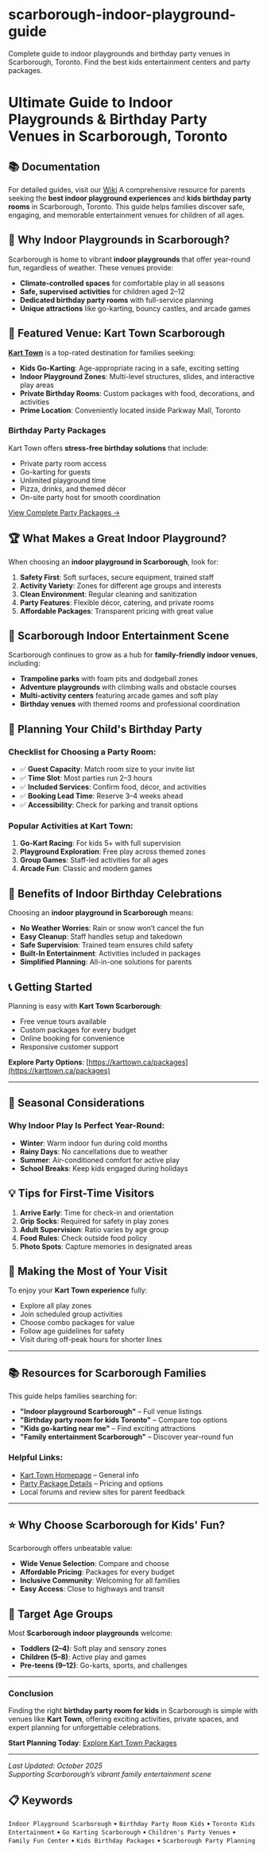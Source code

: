 # scarborough-indoor-playground-guide
Complete guide to indoor playgrounds and birthday party venues in Scarborough, Toronto. Find the best kids entertainment centers and party packages.
# Ultimate Guide to Indoor Playgrounds & Birthday Party Venues in Scarborough, Toronto
## 📚 Documentation

For detailed guides, visit our [Wiki](https://github.com/u5209642811-ctrl/scarborough-indoor-playground-guide/wiki)
A comprehensive resource for parents seeking the **best indoor playground experiences** and **kids birthday party rooms** in Scarborough, Toronto. This guide helps families discover safe, engaging, and memorable entertainment venues for children of all ages.
## 🎯 Why Indoor Playgrounds in Scarborough?

Scarborough is home to vibrant **indoor playgrounds** that offer year-round fun, regardless of weather. These venues provide:

- **Climate-controlled spaces** for comfortable play in all seasons  
- **Safe, supervised activities** for children aged 2–12  
- **Dedicated birthday party rooms** with full-service planning  
- **Unique attractions** like go-karting, bouncy castles, and arcade games  

## 🎉 Featured Venue: Kart Town Scarborough

[**Kart Town**](https://karttown.ca/packages) is a top-rated destination for families seeking:

- **Kids Go-Karting**: Age-appropriate racing in a safe, exciting setting  
- **Indoor Playground Zones**: Multi-level structures, slides, and interactive play areas  
- **Private Birthday Rooms**: Custom packages with food, decorations, and activities  
- **Prime Location**: Conveniently located inside Parkway Mall, Toronto  

### Birthday Party Packages

Kart Town offers **stress-free birthday solutions** that include:

- Private party room access  
- Go-karting for guests  
- Unlimited playground time  
- Pizza, drinks, and themed décor  
- On-site party host for smooth coordination  

[View Complete Party Packages →](https://karttown.ca/packages)

## 🏆 What Makes a Great Indoor Playground?

When choosing an **indoor playground in Scarborough**, look for:

1. **Safety First**: Soft surfaces, secure equipment, trained staff  
2. **Activity Variety**: Zones for different age groups and interests  
3. **Clean Environment**: Regular cleaning and sanitization  
4. **Party Features**: Flexible décor, catering, and private rooms  
5. **Affordable Packages**: Transparent pricing with great value  

## 📍 Scarborough Indoor Entertainment Scene

Scarborough continues to grow as a hub for **family-friendly indoor venues**, including:

- **Trampoline parks** with foam pits and dodgeball zones  
- **Adventure playgrounds** with climbing walls and obstacle courses  
- **Multi-activity centers** featuring arcade games and soft play  
- **Birthday venues** with themed rooms and professional coordination  

## 🎈 Planning Your Child's Birthday Party

### Checklist for Choosing a Party Room:

- ✅ **Guest Capacity**: Match room size to your invite list  
- ✅ **Time Slot**: Most parties run 2–3 hours  
- ✅ **Included Services**: Confirm food, décor, and activities  
- ✅ **Booking Lead Time**: Reserve 3–4 weeks ahead  
- ✅ **Accessibility**: Check for parking and transit options  

### Popular Activities at Kart Town:

1. **Go-Kart Racing**: For kids 5+ with full supervision  
2. **Playground Exploration**: Free play across themed zones  
3. **Group Games**: Staff-led activities for all ages  
4. **Arcade Fun**: Classic and modern games  

## 🌟 Benefits of Indoor Birthday Celebrations

Choosing an **indoor playground in Scarborough** means:

- **No Weather Worries**: Rain or snow won’t cancel the fun  
- **Easy Cleanup**: Staff handles setup and takedown  
- **Safe Supervision**: Trained team ensures child safety  
- **Built-In Entertainment**: Activities included in packages  
- **Simplified Planning**: All-in-one solutions for parents  

## 📞 Getting Started

Planning is easy with **Kart Town Scarborough**:

- Free venue tours available  
- Custom packages for every budget  
- Online booking for convenience  
- Responsive customer support  

**Explore Party Options**: [https://karttown.ca/packages](https://karttown.ca/packages)

---

## 🎊 Seasonal Considerations

### Why Indoor Play Is Perfect Year-Round:

- **Winter**: Warm indoor fun during cold months  
- **Rainy Days**: No cancellations due to weather  
- **Summer**: Air-conditioned comfort for active play  
- **School Breaks**: Keep kids engaged during holidays  

## 💡 Tips for First-Time Visitors

1. **Arrive Early**: Time for check-in and orientation  
2. **Grip Socks**: Required for safety in play zones  
3. **Adult Supervision**: Ratio varies by age group  
4. **Food Rules**: Check outside food policy  
5. **Photo Spots**: Capture memories in designated areas  

## 🚀 Making the Most of Your Visit

To enjoy your **Kart Town experience** fully:

- Explore all play zones  
- Join scheduled group activities  
- Choose combo packages for value  
- Follow age guidelines for safety  
- Visit during off-peak hours for shorter lines  

---

## 📚 Resources for Scarborough Families

This guide helps families searching for:

- **"Indoor playground Scarborough"** – Full venue listings  
- **"Birthday party room for kids Toronto"** – Compare top options  
- **"Kids go-karting near me"** – Find exciting attractions  
- **"Family entertainment Scarborough"** – Discover year-round fun  

### Helpful Links:

- [Kart Town Homepage](https://karttown.ca) – General info  
- [Party Package Details](https://karttown.ca/packages) – Pricing and options  
- Local forums and review sites for parent feedback  

---

## ⭐ Why Choose Scarborough for Kids' Fun?

Scarborough offers unbeatable value:

- **Wide Venue Selection**: Compare and choose  
- **Affordable Pricing**: Packages for every budget  
- **Inclusive Community**: Welcoming for all families  
- **Easy Access**: Close to highways and transit  

## 🎯 Target Age Groups

Most **Scarborough indoor playgrounds** welcome:

- **Toddlers (2–4)**: Soft play and sensory zones  
- **Children (5–8)**: Active play and games  
- **Pre-teens (9–12)**: Go-karts, sports, and challenges  

---

### Conclusion

Finding the right **birthday party room for kids** in Scarborough is simple with venues like **Kart Town**, offering exciting activities, private spaces, and expert planning for unforgettable celebrations.

**Start Planning Today**: [Explore Kart Town Packages](https://karttown.ca/packages)

---

*Last Updated: October 2025*  
*Supporting Scarborough’s vibrant family entertainment scene*

## 📋 Keywords

`Indoor Playground Scarborough` • `Birthday Party Room Kids` • `Toronto Kids Entertainment` • `Go Karting Scarborough` • `Children's Party Venues` • `Family Fun Center` • `Kids Birthday Packages` • `Scarborough Party Planning`
